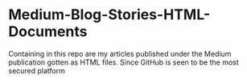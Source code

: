 # Medium-Blog-Stories-HTML-Documents
Containing in this repo are my articles published under the Medium publication gotten as HTML files. Since GitHub is seen to be the most secured platform
